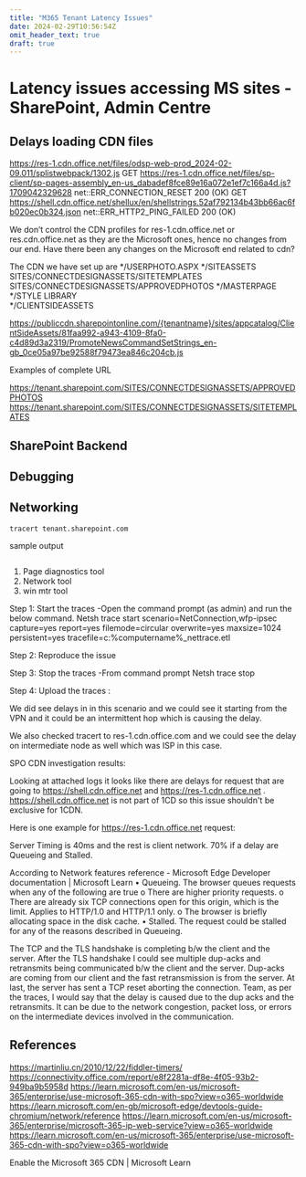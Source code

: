 ```yaml
---
title: "M365 Tenant Latency Issues"
date: 2024-02-29T10:56:54Z
omit_header_text: true
draft: true
---
```


# Latency issues accessing MS sites - SharePoint, Admin Centre 


## Delays loading CDN files

https://res-1.cdn.office.net/files/odsp-web-prod_2024-02-09.011/splistwebpack/1302.js
GET https://res-1.cdn.office.net/files/sp-client/sp-pages-assembly_en-us_dabadef8fce89e16a072e1ef7c166a4d.js?1709042329628 net::ERR_CONNECTION_RESET 200 (OK)
GET https://shell.cdn.office.net/shellux/en/shellstrings.52af792134b43bb66ac6fb020ec0b324.json net::ERR_HTTP2_PING_FAILED 200 (OK)

We don’t control the CDN profiles for res-1.cdn.office.net or res.cdn.office.net as they are the Microsoft ones, hence no changes from our end. Have there been any changes on the Microsoft end related to cdn?

The CDN we have set up are
*/USERPHOTO.ASPX
*/SITEASSETS
SITES/CONNECTDESIGNASSETS/SITETEMPLATES 
SITES/CONNECTDESIGNASSETS/APPROVEDPHOTOS
*/MASTERPAGE
*/STYLE LIBRARY       
*/CLIENTSIDEASSETS  


https://publiccdn.sharepointonline.com/{tenantname}/sites/appcatalog/ClientSideAssets/81faa992-a943-4109-8fa0-c4d89d3a2319/PromoteNewsCommandSetStrings_en-gb_0ce05a97be92588f79473ea846c204cb.js

Examples of complete URL

https://tenant.sharepoint.com/SITES/CONNECTDESIGNASSETS/APPROVEDPHOTOS
https://tenant.sharepoint.com/SITES/CONNECTDESIGNASSETS/SITETEMPLATES


## SharePoint Backend

## Debugging 


## Networking
```
tracert tenant.sharepoint.com
```

sample output
```

```
1.	Page diagnostics tool
2.	Network tool
3. win mtr  tool


Step 1: Start the traces -Open the command prompt (as admin) and run the below command.
Netsh trace start scenario=NetConnection,wfp-ipsec capture=yes report=yes filemode=circular overwrite=yes maxsize=1024 persistent=yes tracefile=c:\%computername%_nettrace.etl
 
Step 2: Reproduce the issue
 
Step 3: Stop the traces -From command prompt
Netsh trace stop
 
Step 4:  Upload the traces :

We did see delays in in this scenario and we could see it starting from the VPN and it could be an intermittent hop which is causing the delay.


We also checked tracert to res-1.cdn.office.com and we could see the delay on intermediate node as well which was ISP in this case.

SPO CDN investigation results:

Looking at attached logs it looks like there are delays for request that are going to https://shell.cdn.office.net and https://res-1.cdn.office.net . https://shell.cdn.office.net is not part of 1CD so this issue shouldn't be exclusive for 1CDN. 

Here is one example for  https://res-1.cdn.office.net  request:

 

Server Timing is 40ms and the rest is client network. 70% if a delay are Queueing and Stalled. 

According to Network features reference - Microsoft Edge Developer documentation | Microsoft Learn
•	Queueing. The browser queues requests when any of the following are true
o	There are higher priority requests.
o	There are already six TCP connections open for this origin, which is the limit. Applies to HTTP/1.0 and HTTP/1.1 only.
o	The browser is briefly allocating space in the disk cache.
•	Stalled. The request could be stalled for any of the reasons described in Queueing.

The TCP and the TLS handshake is completing b/w the client and the server. 
After the TLS handshake I could see multiple dup-acks and retransmits being communicated b/w the client and the server. 
Dup-acks are coming from our client and the fast retransmission is from the server. 
At last, the server has sent a TCP reset aborting the connection. 
Team, as per the traces, I would say that the delay is caused due to the dup acks and the retransmits. It can be due to the 
network congestion, packet loss, or errors on the intermediate devices involved in the communication. 


## References
https://martinliu.cn/2010/12/22/fiddler-timers/
https://connectivity.office.com/report/e8f2281a-df8e-4f05-93b2-949ba9b5958d
https://learn.microsoft.com/en-us/microsoft-365/enterprise/use-microsoft-365-cdn-with-spo?view=o365-worldwide
https://learn.microsoft.com/en-gb/microsoft-edge/devtools-guide-chromium/network/reference
https://learn.microsoft.com/en-us/microsoft-365/enterprise/microsoft-365-ip-web-service?view=o365-worldwide
https://learn.microsoft.com/en-us/microsoft-365/enterprise/use-microsoft-365-cdn-with-spo?view=o365-worldwide

Enable the Microsoft 365 CDN | Microsoft Learn
